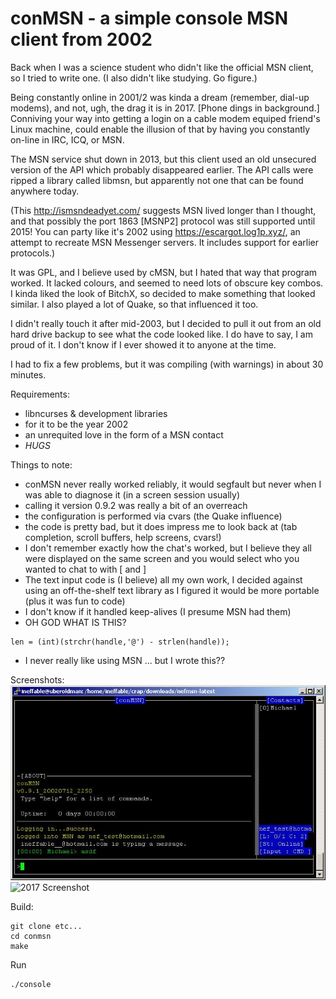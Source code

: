 # conMSN - a simple console MSN client from 2002

Back when I was a science student who didn't like the official MSN client, so I
tried to write one. (I also didn't like studying. Go figure.)

Being constantly online in 2001/2 was kinda a dream (remember, dial-up modems),
and not, ugh, the drag it is in 2017. [Phone dings in background.] Conniving
your way into getting a login on a cable modem equiped friend's Linux machine,
could enable the illusion of that by having you constantly on-line in IRC, ICQ,
or MSN.

The MSN service shut down in 2013, but this client used an old unsecured version
of the API which probably disappeared earlier. The API calls were ripped a
library called libmsn, but apparently not one that can be found anywhere today.

(This http://ismsndeadyet.com/ suggests MSN lived longer than I thought, and
that possibly the port 1863 [MSNP2] protocol was still supported until 2015!
You can party like it's 2002 using https://escargot.log1p.xyz/, an attempt to
recreate MSN Messenger servers. It includes support for earlier protocols.)

It was GPL, and I believe used by cMSN, but I hated that way that program
worked. It lacked colours, and seemed to need lots of obscure key combos. I
kinda liked the look of BitchX, so decided to make something that looked
similar. I also played a lot of Quake, so that influenced it too.

I didn't really touch it after mid-2003, but I decided to pull it out from an
old hard drive backup to see what the code looked like. I do have to say, I am
proud of it. I don't know if I ever showed it to anyone at the time.

I had to fix a few problems, but it was compiling (with warnings) in about 30
minutes.

Requirements:
- libncurses & development libraries
- for it to be the year 2002
- an unrequited love in the form of a MSN contact
- *HUGS*

Things to note:
- conMSN never really worked reliably, it would segfault but never when I was
  able to diagnose it (in a screen session usually)
- calling it version 0.9.2 was really a bit of an overreach
- the configuration is performed via cvars (the Quake influence)
- the code is pretty bad, but it does impress me to look back at (tab
  completion, scroll buffers, help screens, cvars!)
- I don't remember exactly how the chat's worked, but I believe they all were
  displayed on the same screen and you would select who you wanted to chat to
  with [ and ]
- The text input code is (I believe) all my own work, I decided against using an
  off-the-shelf text library as I figured it would be more portable (plus it was
  fun to code)
- I don't know if it handled keep-alives (I presume MSN had them)
- OH GOD WHAT IS THIS?
~~~
len = (int)(strchr(handle,'@') - strlen(handle));
~~~
- I never really like using MSN ... but I wrote this??

Screenshots:
![2002 Screenshot](https://raw.githubusercontent.com/neffo/conMSN/master/screenshots/conmsn-2002.jpg)
![2017 Screenshot](https://raw.githubusercontent.com/neffo/conMSN/master/screenshots/conmsn-2017.jpg)


Build:
~~~
git clone etc...
cd conmsn
make
~~~

Run
~~~
./console
~~~
